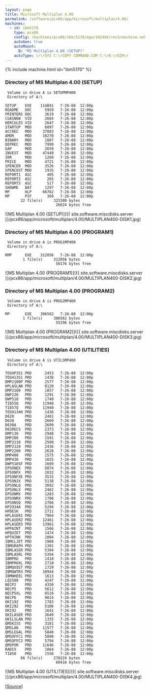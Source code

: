 ```yaml
---
layout: page
title: Microsoft Multiplan 4.00
permalink: /software/pcx86/app/microsoft/multiplan/4.00/
machines:
  - id: ibm5170
    type: pcx86
    config: /machines/pcx86/ibm/5170/ega/1024kb/rev3/machine.xml
    autoGen: true
    autoMount:
      B: "MS Multiplan 4.00 (SETUP)"
    autoType: \r\rSYS C:\rCOPY COMMAND.COM C:\rB:\rDIR\r
---
```


{% include machine.html id="ibm5170" %}

### Directory of MS Multiplan 4.00 (SETUP)

     Volume in drive A is SETUPMP400
     Directory of A:\

    SETUP    EXE    114841   7-26-88  12:00p
    README   DOC      5959   7-26-88  12:00p
    PRINTERS DOC      3619   7-26-88  12:00p
    CGASNOW  VID      2604   7-26-88  12:00p
    HERCULES VID      2647   7-26-88  12:00p
    STARTUP  MOD      6097   7-26-88  12:00p
    ACCREC   MOD     37083   7-26-88  12:00p
    AMOR     MOD     10270   7-26-88  12:00p
    BINARY   MOD      1087   7-26-88  12:00p
    DEPREC   MOD      7999   7-26-88  12:00p
    GAP      MOD      2659   7-26-88  12:00p
    INVEST   MOD     47449   7-26-88  12:00p
    IRR      MOD      1269   7-26-88  12:00p
    PRICE    MOD      4721   7-26-88  12:00p
    SPENCER  MOD      3526   7-26-88  12:00p
    SPENCOST MOD      1935   7-26-88  12:00p
    REPORT1  ASC       405   7-26-88  12:00p
    REPORT2  ASC       265   7-26-88  12:00p
    REPORT3  ASC       517   7-26-88  12:00p
    SHOWME   BAT      1297   7-26-88  12:00p
    MP       HLP     66762   7-26-88  12:00p
    MP       PIF       369   7-26-88  12:00p
           22 file(s)     323380 bytes
                           26624 bytes free

![MS Multiplan 4.00 (SETUP)]({{ site.software.miscdisks.server }}/pcx86/app/microsoft/multiplan/4.00/MULTIPLAN400-DISK1.jpg)

### Directory of MS Multiplan 4.00 (PROGRAM1)

     Volume in drive A is PROG1MP400
     Directory of A:\

    RMP      EXE    312056   7-26-88  12:00p
            1 file(s)     312056 bytes
                           50176 bytes free

![MS Multiplan 4.00 (PROGRAM1)]({{ site.software.miscdisks.server }}/pcx86/app/microsoft/multiplan/4.00/MULTIPLAN400-DISK2.jpg)

### Directory of MS Multiplan 4.00 (PROGRAM2)

     Volume in drive A is PROG2MP400
     Directory of A:\

    MP       EXE    306562   7-26-88  12:00p
            1 file(s)     306562 bytes
                           55296 bytes free

![MS Multiplan 4.00 (PROGRAM2)]({{ site.software.miscdisks.server }}/pcx86/app/microsoft/multiplan/4.00/MULTIPLAN400-DISK3.jpg)

### Directory of MS Multiplan 4.00 (UTILITIES)

     Volume in drive A is UTILSMP400
     Directory of A:\

    TOSHP351 PRD      2453   7-26-88  12:00p
    TOSH1351 PRD      1436   7-26-88  12:00p
    DMP2100P PRD      2577   7-26-88  12:00p
    HPLASLAN PRD      8120   7-26-88  12:00p
    DMP2100  PRD      1857   7-26-88  12:00p
    DWP220   PRD      1291   7-26-88  12:00p
    DWP510   PRD      1740   7-26-88  12:00p
    TI855Q   PRD     11948   7-26-88  12:00p
    TI857Q   PRD     11948   7-26-88  12:00p
    TOSH1340 PRD      1436   7-26-88  12:00p
    D620     PRD      2481   7-26-88  12:00p
    D630     PRD      2669   7-26-88  12:00p
    D630A    PRD      2699   7-26-88  12:00p
    D630ECS  PRD      2373   7-26-88  12:00p
    DMP130   PRD      2948   7-26-88  12:00p
    DMP200   PRD      1591   7-26-88  12:00p
    DMP2110  PRD      2509   7-26-88  12:00p
    DMP2120  PRD      2436   7-26-88  12:00p
    DMP2200  PRD      2628   7-26-88  12:00p
    DMP400   PRD      1575   7-26-88  12:00p
    DMP430   PRD      1655   7-26-88  12:00p
    DWP510SF PRD      1669   7-26-88  12:00p
    EPSONEX  PRD      5074   7-26-88  12:00p
    EPSONFX  PRD      2832   7-26-88  12:00p
    EPSONFXE PRD      3533   7-26-88  12:00p
    EPSONJX  PRD      5138   7-26-88  12:00p
    EPSONLQ  PRD      3092   7-26-88  12:00p
    EPSONLX  PRD      2462   7-26-88  12:00p
    EPSONMX  PRD      1283   7-26-88  12:00p
    EPSONRX  PRD      1788   7-26-88  12:00p
    EPSONSQ  PRD      2766   7-26-88  12:00p
    HP2934A  PRD      5294   7-26-88  12:00p
    HPDESK   PRD      2711   7-26-88  12:00p
    HPLASER1 PRD      7964   7-26-88  12:00p
    HPLASER2 PRD     12461   7-26-88  12:00p
    HPLASER3 PRD     13961   7-26-88  12:00p
    HPPAINT  PRD      1566   7-26-88  12:00p
    HPQUIET  PRD      1474   7-26-88  12:00p
    HPTHINK  PRD      1004   7-26-88  12:00p
    IBMCLJET PRD      1960   7-26-88  12:00p
    IBMGRAPH PRD      1301   7-26-88  12:00p
    IBMLASER PRD      5394   7-26-88  12:00p
    IBMLASRL PRD      5394   7-26-88  12:00p
    IBMPRO   PRD      1418   7-26-88  12:00p
    IBMPROXL PRD      2710   7-26-88  12:00p
    IBMQUIET PRD      1729   7-26-88  12:00p
    IBMQWTR3 PRD     10944   7-26-88  12:00p
    IBMWHEEL PRD      1613   7-26-88  12:00p
    LQ2500   PRD      4247   7-26-88  12:00p
    NECP2    PRD      4350   7-26-88  12:00p
    NECP5    PRD      5612   7-26-88  12:00p
    NECP5XL  PRD      6516   7-26-88  12:00p
    NECP6    PRD      9814   7-26-88  12:00p
    OKI192   PRD      1783   7-26-88  12:00p
    OKI292   PRD      5106   7-26-88  12:00p
    OKI92    PRD      1641   7-26-88  12:00p
    OKILASER PRD      3649   7-26-88  12:00p
    OKILSLAN PRD      1335   7-26-88  12:00p
    QMSKISS  PRD      3181   7-26-88  12:00p
    QMSLAN   PRD     11577   7-26-88  12:00p
    QMSLEGAL PRD      5840   7-26-88  12:00p
    QMSOFFC1 PRD      5808   7-26-88  12:00p
    QMSOFFC2 PRD      5794   7-26-88  12:00p
    QMSPOR   PRD     11646   7-26-88  12:00p
    RADIX    PRD      1864   7-26-88  12:00p
    TI850    PRD      1556   7-26-88  12:00p
           66 file(s)     270224 bytes
                           60416 bytes free

![MS Multiplan 4.00 (UTILITIES)]({{ site.software.miscdisks.server }}/pcx86/app/microsoft/multiplan/4.00/MULTIPLAN400-DISK4.jpg)

[[Source](https://winworldpc.com/product/multiplan/40)]
